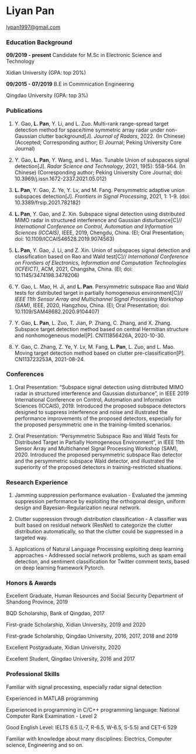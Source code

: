 # Liyan Pan

lypan1997@gmail.com

### Education Background

**09/2019 - present**    Candidate for M.Sc in Electronic Science and Technology

Xidian University (GPA: top 20%)
                   
**09/2015 - 07/2019**    B.E in Commnication Engineering

Qingdao University (GPA: top 3%)
                   
### Publications

1. Y. Gao, **L. Pan**, Y. Li, and L. Zuo. Multi-rank range-spread target detection method for space/time symmetric array radar under non-Gaussian clutter background[J]. _Journal of Radars_, 2022. (In Chinese)
(Accepted; Corresponding author; EI Journal; Peking University Core Journal)

2. Y. Gao, **L. Pan**, Y. Wang, and L. Mao. Tunable Union of subspaces signal detection[J]. _Radar Science and Technology_, 2021, 19(5): 558-564. (In Chinese)
(Corresponding author; Peking University Core Journal; doi: 10.3969/j.issn.1672-2337.2021.05.012)

3. **L. Pan**, Y. Gao, Z. Ye, Y. Lv, and M. Fang. Persymmetric adaptive union subspaces detection[J]. _Frontiers in Signal Processing_, 2021, 1: 1-9.
(doi: 10.3389/frsip.2021.782182)

4. **L. Pan**, Y. Gao, and Z. Xin. Subspace signal detection using distributed MIMO radar in structured interference and Gaussian disturbance[C]// _International Conference on Control, Automation and Information Sciences (ICCAIS)_, IEEE, 2019, Chengdu, China.
(EI; Oral Presentation; doi: 10.1109/ICCAIS46528.2019.9074563)

5. **L. Pan**, Y. Gao, J. Li, and Z. Xin. Union of subspaces signal detection and classification based on Rao and Wald test[C]// _International Conference on Frontiers of Electronics, Information and Computation Technologies (ICFEICT)_, ACM, 2021, Changsha, China.
(EI; doi: 10.1145/3474198.3478206)

6. Y. Gao, L. Mao, H. Ji, and **L. Pan**. Persymmetric subspace Rao and Wald tests for distributed target in partially homogeneous environment[C]// _IEEE 11th Sensor Array and Multichannel Signal Processing Workshop (SAM)_, IEEE, 2020, Hangzhou, China.
(EI; Oral Presentation; doi: 10.1109/SAM48682.2020.9104407)

7. Y. Gao, **L. Pan**, L. Zuo, T. Jian, P. Zhang, C. Zhang, and X. Zhang. Subspace target detection method based on central Hermitian structure and nonhomogeneous model[P]. CN111856426A, 2020-10-30.

8. Y. Gao, C. Zhang, Z. Ye, Y. Lv, M. Fang, **L. Pan**, L. Zuo, and L. Mao. Moving target detection method based on clutter pre-classification[P]. CN113723253A, 2021-08-24.



### Conferences

1. Oral Presentation: “Subspace signal detection using distributed MIMO radar in structured interference and Gaussian disturbance”, in IEEE 2019 International Conference on Control, Automation and Information Sciences (ICCAIS), 2019. Introduced the proposed subspace detectors designed to suppress interference and noise and illustrated the performance improvements of the proposed detectors, especially for the proposed persymmetric one in the training-limited scenarios.

2. Oral Presentation: “Persymmetric Subspace Rao and Wald Tests for Distributed Target in Partially Homogeneous Environment”, in IEEE 11th Sensor Array and Multichannel Signal Processing Workshop (SAM), 2020. Introduced the proposed persymmetric subspace Rao detector and the persymmetric subspace Wald detector, and illustrated the superiority of the proposed detectors in training-restricted situations.

### Research Experience

1. Jamming suppression performance evaluation - Evaluated the jamming suppression performance by exploiting the orthogonal design, uniform design and Bayesian-Regularization neural network.

2. Clutter suppression through distribution classification - A classifier was built based on residual network (ResNet) to categorize the clutter distribution automatically, so that the clutter could be suppressed in a targeted way.

3. Applications of Natural Language Processing exploiting deep learning approaches - Addressed social network problems, such as spam email detection, and sentiment classification for Twitter comment texts, based on deep learning framework Pytorch.

### Honors & Awards

Excellent Graduate, Human Resources and Social Security Department of Shandong Province, 2019

BQD Scholarship, Bank of Qingdao, 2017

First-grade Scholarship, Xidian University, 2019 and 2020

First-grade Scholarship, Qingdao University, 2016, 2017, 2018 and 2019

Excellent Postgraduate, Xidian University, 2020

Excellent Student, Qingdao University, 2016 and 2017

### Professional Skills

Familiar with signal processing, especially radar signal detection

Experienced in MATLAB programming

Experienced in programming in C/C++ programming language: National Computer Rank Examination - Level 2

Good English Level: IELTS 6.5 (L-7, R-6.5, W-6.5, S-5.5) and CET-6 529

Familiar with knowledge about many disciplines: Electrics, Computer science, Engineering and so on.
